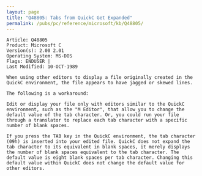 ```yaml
---
layout: page
title: "Q48805: Tabs from QuickC Get Expanded"
permalink: /pubs/pc/reference/microsoft/kb/Q48805/
---
```


	Article: Q48805
	Product: Microsoft C
	Version(s): 2.00 2.01
	Operating System: MS-DOS
	Flags: ENDUSER |
	Last Modified: 10-OCT-1989
	
	When using other editors to display a file originally created in the
	QuickC environment, the file appears to have jagged or skewed lines.
	
	The following is a workaround:
	
	Edit or display your file only with editors similar to the QuickC
	environment, such as the "M Editor", that allow you to change the
	default value of the tab character. Or, you could run your file
	through a translator to replace each tab character with a specific
	number of blank spaces.
	
	If you press the TAB key in the QuickC environment, the tab character
	(09h) is inserted into your edited file. QuickC does not expand the
	tab character to its equivalent in blank spaces, it merely displays
	the number of blank spaces equivalent to the tab character. The
	default value is eight blank spaces per tab character. Changing this
	default value within QuickC does not change the default value for
	other editors.
